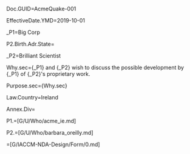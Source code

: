 Doc.GUID=AcmeQuake-001

EffectiveDate.YMD=2019-10-01

_P1=Big Corp

P2.Birth.Adr.State=</i>

_P2=Brilliant Scientist

Why.sec={_P1} and {_P2} wish to discuss the possible development by {_P1} of {_P2}'s proprietary work.

Purpose.sec={Why.sec}

Law.Country=Ireland

Annex.Div=</i>

P1.=[G/U/Who/acme_ie.md]

P2.=[G/U/Who/barbara_oreilly.md]

=[G/IACCM-NDA-Design/Form/0.md]